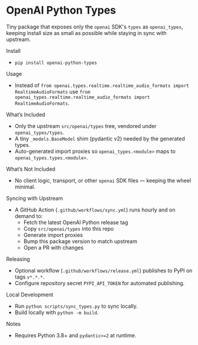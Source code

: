 OpenAI Python Types
===================

Tiny package that exposes only the `openai` SDK's `types` as `openai_types`,
keeping install size as small as possible while staying in sync with upstream.

Install
- `pip install openai-python-types`

Usage
- Instead of `from openai.types.realtime.realtime_audio_formats import RealtimeAudioFormats`
  use `from openai_types.realtime.realtime_audio_formats import RealtimeAudioFormats`.

What’s Included
- Only the upstream `src/openai/types` tree, vendored under `openai_types/types`.
- A tiny `_models.BaseModel` shim (pydantic v2) needed by the generated types.
- Auto-generated import proxies so `openai_types.<module>` maps to `openai_types.types.<module>`.

What’s Not Included
- No client logic, transport, or other `openai` SDK files — keeping the wheel minimal.

Syncing with Upstream
- A GitHub Action (`.github/workflows/sync.yml`) runs hourly and on demand to:
  - Fetch the latest OpenAI Python release tag
  - Copy `src/openai/types` into this repo
  - Generate import proxies
  - Bump this package version to match upstream
  - Open a PR with changes

Releasing
- Optional workflow (`.github/workflows/release.yml`) publishes to PyPI on tags `v*.*.*`.
- Configure repository secret `PYPI_API_TOKEN` for automated publishing.

Local Development
- Run `python scripts/sync_types.py` to sync locally.
- Build locally with `python -m build`.

Notes
- Requires Python 3.8+ and `pydantic>=2` at runtime.
